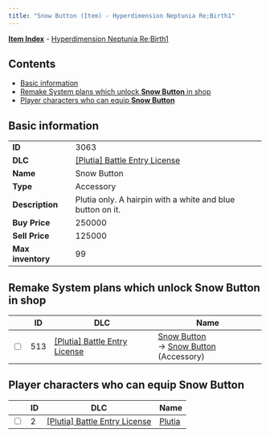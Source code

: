 ```yaml
---
title: "Snow Button (Item) - Hyperdimension Neptunia Re;Birth1"
---
```


[**Item Index**](/neptunia/rb1/item/index.html) - [Hyperdimension Neptunia Re;Birth1](/neptunia/rb1)

## Contents

- [Basic information](#basic-information)
- [Remake System plans which unlock **Snow Button** in shop](#remake-system-plans-which-unlock-snow-button-in-shop)
- [Player characters who can equip **Snow Button**](#player-characters-who-can-equip-snow-button)

## Basic information

|   |   |
| -- | -- |
| **ID** | 3063 |
| **DLC** | [[Plutia] Battle Entry License](/neptunia/rb1/dlc/7-plutia.html) |
| **Name** | Snow Button |
| **Type** | Accessory |
| **Description** | Plutia only. A hairpin with a white and blue button on it. |
| **Buy Price** | 250000 |
| **Sell Price** | 125000 |
| **Max inventory** | 99 |


## Remake System plans which unlock **Snow Button** in shop

|    | ID | DLC | Name |
| -- | -- | --- | ---- |
| <input type="checkbox" id="rb1-remake-7-513" class="trackbox" /> | 513 | [[Plutia] Battle Entry License](/neptunia/rb1/dlc/7-plutia.html) | [Snow Button](/neptunia/rb1/remake/7-513-snow-button.html)<br /> → [Snow Button](/neptunia/rb1/item/7-3063-snow-button.html) (Accessory) |


## Player characters who can equip **Snow Button**

|    | ID | DLC | Name |
| -- | -- | --- | ---- |
| <input type="checkbox" id="rb1-player-7-2" class="trackbox" /> | 2 | [[Plutia] Battle Entry License](/neptunia/rb1/dlc/7-plutia.html) | [Plutia](/neptunia/rb1/player/7-2-plutia.html) |
